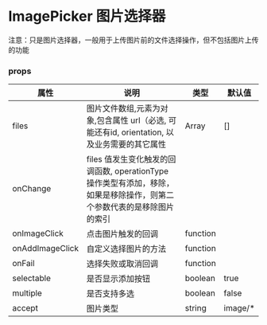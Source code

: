 # ImagePicker 图片选择器

注意：只是图片选择器，一般用于上传图片前的文件选择操作，但不包括图片上传的功能


### props

| 属性 | 说明 | 类型 | 默认值 |
| --- | --- | --- | --- |
|  files  |  图片文件数组,元素为对象,包含属性 url（必选, 可能还有id, orientation, 以及业务需要的其它属性  | Array | [] |
| onChange | files 值发生变化触发的回调函数, operationType 操作类型有添加，移除，如果是移除操作，则第二个参数代表的是移除图片的索引 |
| onImageClick | 点击图片触发的回调 | function |
| onAddImageClick | 自定义选择图片的方法 | function |
| onFail | 选择失败或取消回调 | function |
| selectable | 是否显示添加按钮	 | boolean | true |
| multiple | 是否支持多选 | boolean | false |
| accept | 图片类型 | string	 | image/* |
